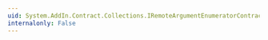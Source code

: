 ```yaml
---
uid: System.AddIn.Contract.Collections.IRemoteArgumentEnumeratorContract.Reset
internalonly: False
---
```

